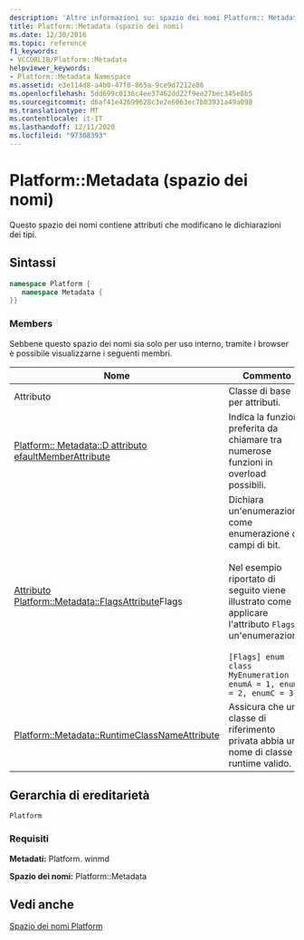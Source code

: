 ```yaml
---
description: 'Altre informazioni su: spazio dei nomi Platform:: Metadata'
title: Platform::Metadata (spazio dei nomi)
ms.date: 12/30/2016
ms.topic: reference
f1_keywords:
- VCCORLIB/Platform::Metadata
helpviewer_keywords:
- Platform::Metadata Namespace
ms.assetid: e3e114d8-a4b0-47f0-865a-9ce9d7212e86
ms.openlocfilehash: 5dd699c0136c4ee37462dd22f9ee27bec345e8b5
ms.sourcegitcommit: d6af41e42699628c3e2e6063ec7b03931a49a098
ms.translationtype: MT
ms.contentlocale: it-IT
ms.lasthandoff: 12/11/2020
ms.locfileid: "97308393"
---
```

# <a name="platformmetadata-namespace"></a>Platform::Metadata (spazio dei nomi)

Questo spazio dei nomi contiene attributi che modificano le dichiarazioni dei tipi.

## <a name="syntax"></a>Sintassi

```cpp
namespace Platform {
   namespace Metadata {
}}
```

### <a name="members"></a>Members

Sebbene questo spazio dei nomi sia solo per uso interno, tramite i browser è possibile visualizzarne i seguenti membri.

|Nome|Commento|
|----------|------------|
|Attributo|Classe di base per attributi.|
|[Platform:: Metadata::D attributo efaultMemberAttribute](../cppcx/platform-metadata-defaultmemberattribute-attribute.md)|Indica la funzione preferita da chiamare tra numerose funzioni in overload possibili.|
|[Attributo Platform::Metadata::FlagsAttribute](../cppcx/platform-metadata-flagsattribute-attribute.md)Flags|Dichiara un'enumerazione come enumerazione di campi di bit.<br /><br /> Nel esempio riportato di seguito viene illustrato come applicare l'attributo `Flags` a un'enumerazione.<br /><br /> `[Flags] enum class MyEnumeration { enumA = 1, enumB = 2, enumC = 3}`|
|[Platform::Metadata::RuntimeClassNameAttribute](../cppcx/platform-metadata-runtimeclassname.md)|Assicura che una classe di riferimento privata abbia un nome di classe di runtime valido.|

## <a name="inheritance-hierarchy"></a>Gerarchia di ereditarietà

`Platform`

### <a name="requirements"></a>Requisiti

**Metadati:** Platform. winmd

**Spazio dei nomi:** Platform::Metadata

## <a name="see-also"></a>Vedi anche

[Spazio dei nomi Platform](platform-namespace-c-cx.md)
